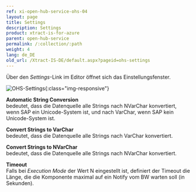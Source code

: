 ```yaml
---
ref: xi-open-hub-service-ohs-04
layout: page
title: Settings
description: Settings
product: xtract-is-for-azure
parent: open-hub-service
permalink: /:collection/:path
weight: 4
lang: de_DE
old_url: /Xtract-IS-DE/default.aspx?pageid=ohs-settings
---
```


Über den *Settings*-Link im Editor öffnet sich das Einstellungsfenster.

![OHS-Settings](/img/content/OHS-Settings.png){:class="img-responsive"}

**Automatic String Conversion**<br>
bedeutet, dass die Datenquelle alle Strings nach NVarChar konvertiert, wenn SAP ein Unicode-System ist, und nach VarChar, wenn SAP kein Unicode-System ist.

**Convert Strings to VarChar**<br>
bedeutet, dass die Datenquelle alle Strings nach VarChar konvertiert.

**Convert Strings to NVarChar**<br>
bedeutet, dass die Datenquelle alle Strings nach NVarChar konvertiert.

**Timeout**<br>
Falls bei *Execution Mode* der Wert N eingestellt ist, definiert der Timeout die Länge, die die Komponente maximal auf ein Notify vom BW warten soll (in Sekunden).
